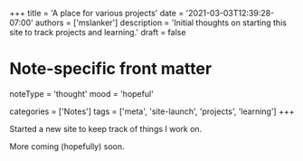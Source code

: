 +++
title = 'A place for various projects'
date = '2021-03-03T12:39:28-07:00'
authors = ['mslanker']
description = 'Initial thoughts on starting this site to track projects and learning.'
draft = false

# Note-specific front matter
noteType = 'thought'
mood = 'hopeful'

categories = ['Notes']
tags = ['meta', 'site-launch', 'projects', 'learning']
+++

Started a new site to keep track of things I work on.  

More coming (hopefully) soon.